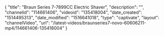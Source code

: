 {
    "title": "Braun Series 7-7899CC Electric Shaver",
    "description": "",
    "channelid": "114661406",
    "videoid": "135418004",
    "date_created": "1514495313",
    "date_modified": "1516641018",
    "type": "captivate",
    "layout": "channelVideo",
    "url": "\/latest-videos\/braunseries7-novo-60606211-mp4\/114661406-135418004"
}